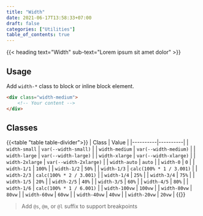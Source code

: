 ```yaml
---
title: "Width"
date: 2021-06-17T13:58:33+07:00
draft: false
categories: ["Utilities"]
table_of_contents: true
---
```


{{< heading text="Width" sub-text="Lorem ipsum sit amet dolor" >}}

## Usage

Add `width-*` class to block or inline block element.

``` html
<div class="width-medium">
    <!-- Your content -->
</div>
```

## Classes

{{<table "table table-divider">}}
| Class | Value |
|----------|----------|
| `width-small` | `var(--width-small)` |
| `width-medium` | `var(--width-medium)` |
| `width-large` | `var(--width-large)` |
| `width-xlarge` | `var(--width-xlarge)` |
| `width-2xlarge` | `var(--width-2xlarge)` |
| `width-auto` | `auto` |
| `width-0` | `0` |
| `width-1/1` | `100%` |
| `width-1/2` | `50%` |
| `width-1/3` | `calc(100% * 1 / 3.001)` |
| `width-2/3` | `calc(100% * 2 / 3.001)` |
| `width-1/4` | `25%` |
| `width-3/4` | `75%` |
| `width-1/5` | `20%` |
| `width-2/5` | `40%` |
| `width-3/5` | `60%` |
| `width-4/5` | `80%` |
| `width-1/6` | `calc(100% * 1 / 6.001)` |
| `width-100vw` | `100vw` |
| `width-80vw` | `80vw` |
| `width-60vw` | `60vw` |
| `width-40vw` | `40vw` |
| `width-20vw` | `20vw` |
{{</table>}}

> Add `@s`, `@m`, or `@l` suffix to support breakpoints